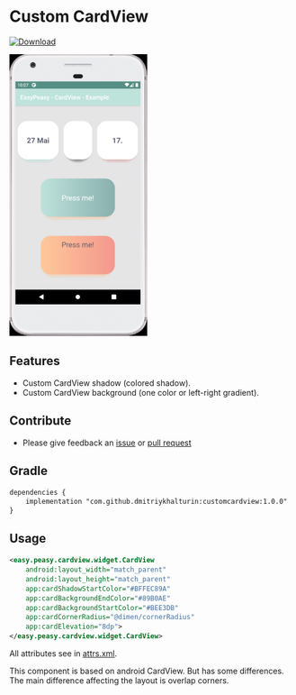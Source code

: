# Custom CardView
[ ![Download](https://api.bintray.com/packages/dmitriykhalturin/easypeasy/customcardview/images/download.svg?version=1.0.0) ](https://bintray.com/dmitriykhalturin/easypeasy/customcardview/1.0.0/link)

<img src='images/example.png' height='500px'/>

## Features

* Custom CardView shadow (colored shadow).
* Custom CardView background (one color or left-right gradient).

## Contribute

* Please give feedback an [issue](https://github.com/dmitriykhalturin/custom-card-view/issues) or [pull request](https://github.com/dmitriykhalturin/custom-card-view/pulls) 

## Gradle

```
dependencies {
    implementation "com.github.dmitriykhalturin:customcardview:1.0.0"
}
```

## Usage

```xml
<easy.peasy.cardview.widget.CardView
    android:layout_width="match_parent"
    android:layout_height="match_parent"
    app:cardShadowStartColor="#BFFEC89A"
    app:cardBackgroundEndColor="#89B0AE"
    app:cardBackgroundStartColor="#BEE3DB"
    app:cardCornerRadius="@dimen/cornerRadius"
    app:cardElevation="8dp">
</easy.peasy.cardview.widget.CardView>
```

All attributes see in [attrs.xml](./customcardview/src/main/res/values/attrs.xml).

This component is based on android CardView. But has some differences. The main difference affecting the layout is overlap corners.
